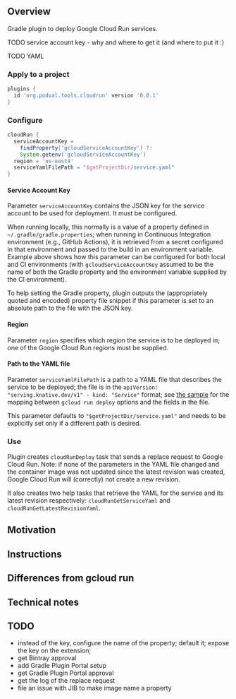 ## Overview ##

Gradle plugin to deploy Google Cloud Run services.

TODO service account key - why and where to get it
(and where to put it :)

TODO YAML

### Apply to a project ###

```groovy
plugins {
  id 'org.podval.tools.cloudrun' version '0.0.1'
}
```

### Configure ###

```groovy
cloudRun {
  serviceAccountKey =
    findProperty('gcloudServiceAccountKey') ?:
    System.getenv('gcloudServiceAccountKey')
  region = 'us-east4'
  serviceYamlFilePath = "$getProjectDir/service.yaml"
}
```

#### Service Account Key ####

Parameter `serviceAccountKey` contains the JSON key for the service
account to be used for deployment. It must be configured.

When running locally, this normally is a value of a property
defined in `~/.gradle/gradle.properties`; when running in
Continuous Integration environment (e.g., GitHub Actions),
it is retrieved from a secret configured in that environment
and passed to the build in an environment variable.
Example above shows how this parameter can be configured
for both local and CI environments (with `gcloudServiceAccountKey`
assumed to be the name of both the Gradle property and the environment
variable supplied by the CI environment).

To help setting the Gradle property, plugin outputs the
(appropriately quoted and encoded) property file snippet
if this parameter is set to an absolute path to the file with the JSON
key. 

#### Region ####

Parameter `region` specifies which region the service is to be deployed in;
one of the Google Cloud Run regions must be supplied.

#### Path to the YAML file ####

Parameter `serviceYamlFilePath` is a path to a YAML file that describes the
service to be deployed; the file is in the
 `apiVersion: "serving.knative.dev/v1" - kind: "Service"` format;
see [the sample](./service.yaml) for the mapping between
`gcloud run deploy` options and the fields in the file.

This parameter defaults to `"$getProjectDir/service.yaml"` and needs to be
explicitly set only if a different path is desired. 

### Use ###

Plugin creates `cloudRunDeploy` task that sends a replace request to
Google Cloud Run. Note: if none of the parameters in the YAML file
changed and the container image was not updated since the latest
revision was created, Google Cloud Run will (correctly) not create a new revision.

It also creates two help tasks that retrieve the YAML for the service and
its latest revision respectively: `cloudRunGetServiceYaml` and `cloudRunGetLatestRevisionYaml`.


## Motivation ##
## Instructions ##
## Differences from gcloud run ##
## Technical notes ##

## TODO ##
- instead of the key, configure the name of the property; default it;
  expose the key on the extension;
- get Bintray approval
- add Gradle Plugin Portal setup
- get Gradle Plugin Portal approval
- get the log of the replace request
- file an issue with JIB to make image name a property
